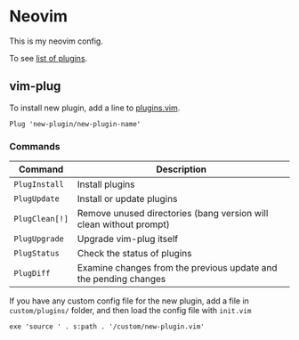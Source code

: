 # Neovim

This is my neovim config.

To see [list of plugins](plugins.vim).

## vim-plug

To install new plugin, add a line to [plugins.vim](plugins.vim).

```
Plug 'new-plugin/new-plugin-name'
```

### Commands

| Command        | Description                                                  |
| -------------- | ------------------------------------------------------------ |
| `PlugInstall ` | Install plugins                                              |
| `PlugUpdate `  | Install or update plugins                                    |
| `PlugClean[!]` | Remove unused directories (bang version will clean without prompt) |
| `PlugUpgrade`  | Upgrade vim-plug itself                                      |
| `PlugStatus`   | Check the status of plugins                                  |
| `PlugDiff`     | Examine changes from the previous update and the pending changes |

If you have any custom config file for the new plugin, add a file in `custom/plugins/` folder, and then load the config file with `init.vim`

```
exe 'source ' . s:path . '/custom/new-plugin.vim'
```

